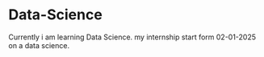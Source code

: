 # Data-Science

Currently i am learning Data Science. 
my internship start form 02-01-2025 on a data science.
